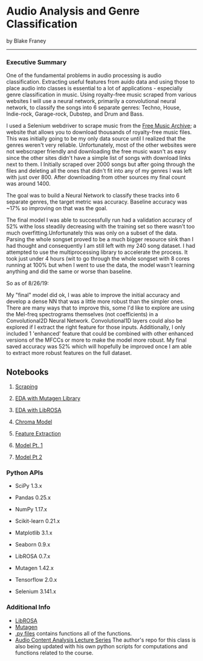 # Audio Analysis and Genre Classification
by Blake Franey

---

### Executive Summary

One of the fundamental problems in audio processing is audio classification.  Extracting useful features from auido data and using those to place audio into classes is essential to a lot of applications - especially genre classification in music.  Using royalty-free music scraped from various websites I will use a neural network, primarily a convolutional neural network, to classify the songs into 6 separate genres: Techno, House, Indie-rock, Garage-rock, Dubstep, and Drum and Bass.  

I used a Selenium webdriver to scrape music from the [Free Music Archive](http://freemusicarchive.org/); a website that allows you to download thousands of royalty-free music files.  This was initially going to be my only data source until I realized that the genres weren't very reliable.  Unfortunately, most of the other websites were not webscraper friendly and downloading the free music wasn't as easy since the other sites didn't have a simple list of songs with download links next to them.  I Initially scraped over 2000 songs but after going through the files and deleting all the ones that didn't fit into any of my genres I was left with just over 800.  After downloading from other sources my final count was around 1400.

The goal was to build a Neural Network to classify these tracks into 6 separate genres, the target metric was accuracy.  Baseline accuracy was ~17% so improving on that was the goal. 

The final model I was able to successfully run had a validation accuracy of 52% withe loss steadily decreasing with the training set so there wasn't too much overfitting.Unfortunately this was only on a subset of the data. Parsing the whole songset proved to be a much bigger resource sink than I had thought and consequently I am still left with my 240 song dataset. I had attempted to use the multiprocessing library to accelerate the process. It took just under 4 hours (wit to go through the whole songset with 8 cores running at 100% but when I went to use the data, the model wasn't learning anything and did the same or worse than baseline. 

So as of 8/26/19:

My "final" model did ok, I was able to improve the initial accuracy and develop a dense NN that was a little more robust than the simpler ones. There are many ways that to improve this, some I'd like to explore are using the Mel-freq spectrograms themselves (not coefficients) in a Convolutional2D Neural Network. Convolutional1D layers could also be explored if I extract the right feature for those inputs. Additionally, I only included 1 'enhanced' feature that could be combined with other enhanced versions of the MFCCs or more to make the model more robust. My final saved accuracy was 52% which will hopefully be improved once I am able to extract more robust features on the full dataset.  

## Notebooks


1. [Scraping](./Notebooks/01_Selenium_scraping.ipynb)

2. [EDA with Mutagen Library](./Notebooks/02_EDA_Mutagen_ID3.ipynb)

3. [EDA with LibROSA](./Notebooks/03_EDA_LibROSA.ipynb)

4. [Chroma Model](./Notebooks/04_Chroma_model.ipynb)

5. [Feature Extraction](./Notebooks/05_Feature_Extraction.ipynb)

6. [Model Pt. 1](./Notebooks/06_Models_Pt1.ipynb)

7. [Model Pt 2](./Notebooks/07_Models_Pt2.ipynb)


### Python APIs

- SciPy 1.3.x

- Pandas 0.25.x

- NumPy 1.17.x

- Scikit-learn 0.21.x

- Matplotlib 3.1.x

- Seaborn 0.9.x

- LibROSA 0.7.x

- Mutagen 1.42.x

- Tensorflow 2.0.x

- Selenium 3.141.x


### Additional Info

- [LibROSA](https://librosa.github.io/librosa/)
- [Mutagen](https://mutagen.readthedocs.io/en/latest/index.html)
- [.py files](./Python_files) contains functions all of the functions. 
- [Audio Content Analysis Lecture Series](https://www.audiocontentanalysis.org/) The author's repo for this class is also being updated with his own python scripts for computations and functions related to the course.
